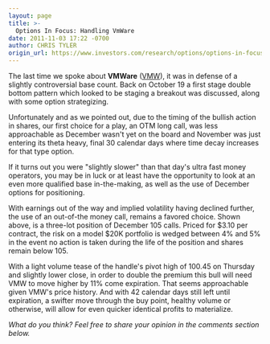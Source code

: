 ```yaml
---
layout: page
title: >-
  Options In Focus: Handling VmWare
date: 2011-11-03 17:22 -0700
author: CHRIS TYLER
origin_url: https://www.investors.com/research/options/options-in-focus-handling-vmware/
---
```






The last time we spoke about **VMWare** ([VMW](https://research.investors.com/quote.aspx?symbol=VMW)), it was in defense of a slightly controversial base count. Back on October 19 a first stage double bottom pattern which looked to be staging a breakout was discussed, along with some option strategizing. 

  

Unfortunately and as we pointed out, due to the timing of the bullish action in shares, our first choice for a play, an OTM long call, was less approachable as December wasn't yet on the board and November was just entering its theta heavy, final 30 calendar days where time decay increases for that type option. 

  

If it turns out you were "slightly slower" than that day's ultra fast money operators, you may be in luck or at least have the opportunity to look at an even more qualified base in-the-making, as well as the use of December options for positioning.

  

  

With earnings out of the way and implied volatility having declined further, the use of an out-of-the money call, remains a favored choice. Shown above, is a three-lot position of December 105 calls. Priced for $3.10 per contract, the risk on a model $20K portfolio is wedged between 4% and 5% in the event no action is taken during the life of the position and shares remain below 105. 

  

With a light volume tease of the handle's pivot high of 100.45 on Thursday and slightly lower close, in order to double the premium this bull will need VMW to move higher by 11% come expiration. That seems approachable given VMW's price history. And with 42 calendar days still left until expiration, a swifter move through the buy point, healthy volume or otherwise, will allow for even quicker identical profits to materialize.

  

*What do you think? Feel free to share your opinion in the comments section below.*




